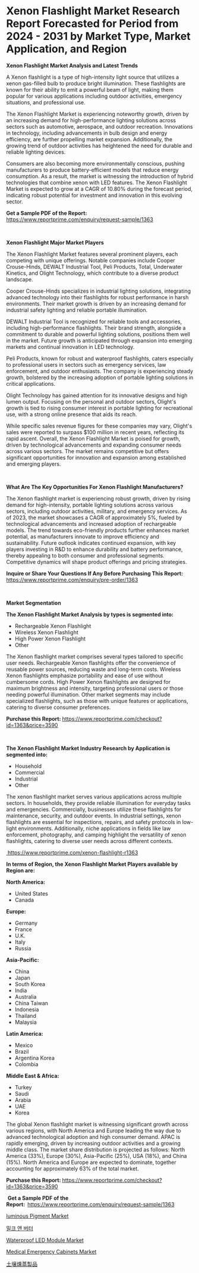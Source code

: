 <p><h1>Xenon Flashlight Market Research Report Forecasted for Period from 2024 -  2031 by Market Type, Market Application, and Region</h1></p><p><strong>Xenon Flashlight Market Analysis and Latest Trends</strong></p>
<p><p>A Xenon flashlight is a type of high-intensity light source that utilizes a xenon gas-filled bulb to produce bright illumination. These flashlights are known for their ability to emit a powerful beam of light, making them popular for various applications including outdoor activities, emergency situations, and professional use.</p><p>The Xenon Flashlight Market is experiencing noteworthy growth, driven by an increasing demand for high-performance lighting solutions across sectors such as automotive, aerospace, and outdoor recreation. Innovations in technology, including advancements in bulb design and energy efficiency, are further propelling market expansion. Additionally, the growing trend of outdoor activities has heightened the need for durable and reliable lighting devices.</p><p>Consumers are also becoming more environmentally conscious, pushing manufacturers to produce battery-efficient models that reduce energy consumption. As a result, the market is witnessing the introduction of hybrid technologies that combine xenon with LED features. The Xenon Flashlight Market is expected to grow at a CAGR of 10.80% during the forecast period, indicating robust potential for investment and innovation in this evolving sector.</p></p>
<p><strong>Get a Sample PDF of the Report:&nbsp;</strong> <a href="https://www.reportprime.com/enquiry/request-sample/1363">https://www.reportprime.com/enquiry/request-sample/1363</a></p>
<p>&nbsp;</p>
<p><strong>Xenon Flashlight Major Market Players</strong></p>
<p><p>The Xenon Flashlight Market features several prominent players, each competing with unique offerings. Notable companies include Cooper Crouse-Hinds, DEWALT Industrial Tool, Peli Products, Total, Underwater Kinetics, and Olight Technology, which contribute to a diverse product landscape.</p><p>Cooper Crouse-Hinds specializes in industrial lighting solutions, integrating advanced technology into their flashlights for robust performance in harsh environments. Their market growth is driven by an increasing demand for industrial safety lighting and reliable portable illumination.</p><p>DEWALT Industrial Tool is recognized for reliable tools and accessories, including high-performance flashlights. Their brand strength, alongside a commitment to durable and powerful lighting solutions, positions them well in the market. Future growth is anticipated through expansion into emerging markets and continual innovation in LED technology.</p><p>Peli Products, known for robust and waterproof flashlights, caters especially to professional users in sectors such as emergency services, law enforcement, and outdoor enthusiasts. The company is experiencing steady growth, bolstered by the increasing adoption of portable lighting solutions in critical applications.</p><p>Olight Technology has gained attention for its innovative designs and high lumen output. Focusing on the personal and outdoor sectors, Olight's growth is tied to rising consumer interest in portable lighting for recreational use, with a strong online presence that aids its reach.</p><p>While specific sales revenue figures for these companies may vary, Olight's sales were reported to surpass $100 million in recent years, reflecting its rapid ascent. Overall, the Xenon Flashlight Market is poised for growth, driven by technological advancements and expanding consumer needs across various sectors. The market remains competitive but offers significant opportunities for innovation and expansion among established and emerging players.</p></p>
<p>&nbsp;</p>
<p><strong>What Are The Key Opportunities For Xenon Flashlight Manufacturers?</strong></p>
<p><p>The Xenon flashlight market is experiencing robust growth, driven by rising demand for high-intensity, portable lighting solutions across various sectors, including outdoor activities, military, and emergency services. As of 2023, the market showcases a CAGR of approximately 5%, fueled by technological advancements and increased adoption of rechargeable models. The trend towards eco-friendly products further enhances market potential, as manufacturers innovate to improve efficiency and sustainability. Future outlook indicates continued expansion, with key players investing in R&D to enhance durability and battery performance, thereby appealing to both consumer and professional segments. Competitive dynamics will shape product offerings and pricing strategies.</p></p>
<p><strong>Inquire or Share Your Questions If Any Before Purchasing This Report:</strong> <a href="https://www.reportprime.com/enquiry/pre-order/1363">https://www.reportprime.com/enquiry/pre-order/1363</a></p>
<p>&nbsp;</p>
<p><strong>Market Segmentation</strong></p>
<p><strong>The Xenon Flashlight Market Analysis by types is segmented into:</strong></p>
<p><ul><li>Rechargeable Xenon Flashlight</li><li>Wireless Xenon Flashlight</li><li>High Power Xenon Flashlight</li><li>Other</li></ul></p>
<p><p>The Xenon flashlight market comprises several types tailored to specific user needs. Rechargeable Xenon flashlights offer the convenience of reusable power sources, reducing waste and long-term costs. Wireless Xenon flashlights emphasize portability and ease of use without cumbersome cords. High Power Xenon flashlights are designed for maximum brightness and intensity, targeting professional users or those needing powerful illumination. Other market segments may include specialized flashlights, such as those with unique features or applications, catering to diverse consumer preferences.</p></p>
<p><strong>Purchase this Report:&nbsp;</strong><a href="https://www.reportprime.com/checkout?id=1363&price=3590">https://www.reportprime.com/checkout?id=1363&price=3590</a></p>
<p>&nbsp;</p>
<p><strong>The Xenon Flashlight Market Industry Research by Application is segmented into:</strong></p>
<p><ul><li>Household</li><li>Commercial</li><li>Industrial</li><li>Other</li></ul></p>
<p><p>The xenon flashlight market serves various applications across multiple sectors. In households, they provide reliable illumination for everyday tasks and emergencies. Commercially, businesses utilize these flashlights for maintenance, security, and outdoor events. In industrial settings, xenon flashlights are essential for inspections, repairs, and safety protocols in low-light environments. Additionally, niche applications in fields like law enforcement, photography, and camping highlight the versatility of xenon flashlights, catering to diverse user needs across different contexts.</p></p>
<p><a href="https://www.reportprime.com/xenon-flashlight-r1363">&nbsp;https://www.reportprime.com/xenon-flashlight-r1363</a></p>
<p><strong>In terms of Region, the Xenon Flashlight Market Players available by Region are:</strong></p>
<p>
    <p> <strong> North America: </strong>
        <ul>
            <li>United States</li>
            <li>Canada</li>
        </ul>
        </p> 
    <p> <strong> Europe: </strong>
        <ul>
            <li>Germany</li>
            <li>France</li>
            <li>U.K.</li>
            <li>Italy</li>
            <li>Russia</li>
        </ul>
        </p> 
    <p> <strong> Asia-Pacific: </strong>
        <ul>
            <li>China</li>
            <li>Japan</li>
            <li>South Korea</li>
            <li>India</li>
            <li>Australia</li>
            <li>China Taiwan</li>
            <li>Indonesia</li>
            <li>Thailand</li>
            <li>Malaysia</li>
        </ul>
        </p> 
    <p> <strong> Latin America: </strong>
        <ul>
            <li>Mexico</li>
            <li>Brazil</li>
            <li>Argentina Korea</li>
            <li>Colombia</li>
        </ul>
        </p> 
    <p> <strong> Middle East & Africa: </strong>
        <ul>
            <li>Turkey</li>
            <li>Saudi</li>
            <li>Arabia</li>
            <li>UAE</li>
            <li>Korea</li>
        </ul>
    </p>
    </p>
<p><p>The global Xenon flashlight market is witnessing significant growth across various regions, with North America and Europe leading the way due to advanced technological adoption and high consumer demand. APAC is rapidly emerging, driven by increasing outdoor activities and a growing middle class. The market share distribution is projected as follows: North America (33%), Europe (30%), Asia-Pacific (25%), USA (18%), and China (15%). North America and Europe are expected to dominate, together accounting for approximately 63% of the total market.</p></p>
<p><strong>Purchase this Report: </strong><a href="https://www.reportprime.com/checkout?id=1363&price=3590">https://www.reportprime.com/checkout?id=1363&price=3590</a></p>
<p>&nbsp;<strong>Get a Sample PDF of the Report:&nbsp;&nbsp;</strong><a href="https://www.reportprime.com/enquiry/request-sample/1363">https://www.reportprime.com/enquiry/request-sample/1363</a></p>
<p><strong></strong></p>
<p><p><a href="https://www.linkedin.com/pulse/market-leaders-laggards-global-luminous-pigment-trends-forecast-uhmtc?trackingId=WvQwQzOiTcetTH9L9HhV4A%3D%3D">luminous Pigment Market</a></p><p><a href="https://medium.com/@greggibson7876/%EB%AF%B8%EB%9E%98-%EB%8C%80%EB%B9%84-%EA%B8%80%EB%A1%9C%EB%B2%8C-%EC%9A%B0%EC%9C%A0-%EB%B0%8F-%EB%B2%84%ED%84%B0-%EC%8B%9C%EC%9E%A5%EC%97%90-%EB%8C%80%ED%95%9C-%EC%A0%84%EB%9E%B5%EC%A0%81-%EC%9D%B8%EC%82%AC%EC%9D%B4%ED%8A%B8-2024-2031-04ac34d4051f">밀크 앤 버터</a></p><p><a href="https://github.com/mabutironaldo/Market-Research-Report-List-6/blob/main/waterproof-led-module-market.md">Waterproof LED Module Market</a></p><p><a href="https://issuu.com/reportprime-2/docs/medical-emergency-cabinets-market-s_31fb558cae2ce0">Medical Emergency Cabinets Market</a></p><p><a href="https://medium.com/@cassianlinzjx/%E5%9C%9F%E5%A3%8C%E7%87%BB%E8%92%B8%E8%A3%BD%E5%93%81%E5%B8%82%E5%A0%B4%E3%81%AE%E6%B7%B1%E5%A0%80%E3%82%8A-%E3%81%9D%E3%81%AE%E5%82%BE%E5%90%91-%E5%B8%82%E5%A0%B4%E3%82%BB%E3%82%B0%E3%83%A1%E3%83%B3%E3%83%86%E3%83%BC%E3%82%B7%E3%83%A7%E3%83%B3-%E7%AB%B6%E4%BA%89%E5%88%86%E6%9E%90-9f015ede2884">土壌燻蒸製品</a></p></p>
